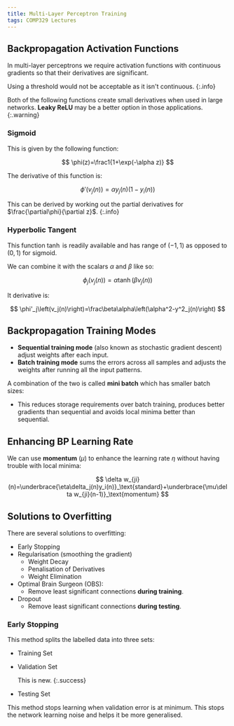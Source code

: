 ```yaml
---
title: Multi-Layer Perceptron Training
tags: COMP329 Lectures
---
```

## Backpropagation Activation Functions
In multi-layer perceptrons we require activation functions with continuous gradients so that their derivatives are significant. 

Using a threshold would not be acceptable as it isn't continuous.
{:.info}

Both of the following functions create small derivatives when used in large networks. **Leaky ReLU** may be a better option in those applications.
{:.warning}

### Sigmoid
This is given by the following function:

$$
\phi(z)=\frac1{1+\exp(-\alpha z)}
$$

The derivative of this function is:

$$
\phi'(v_j(n))=\alpha y_j(n)(1-y_i(n))
$$

This can be derived by working out the partial derivatives for $\frac{\partial\phi}{\partial z}$.
{:.info}

### Hyperbolic Tangent
This function $\tanh$ is readily available and has range of $(-1, 1)$ as opposed to $(0, 1)$ for sigmoid.

We can combine it with the scalars $\alpha$ and $\beta$ like so:

$$
\phi_j(v_j(n))=\alpha\tanh\left(\beta v_j(n)\right)
$$

It derivative is:

$$
\phi'_j\left(v_j(n)\right)=\frac\beta\alpha\left(\alpha^2-y^2_j(n)\right)
$$

## Backpropagation Training Modes

* **Sequential training mode** (also known as stochastic gradient descent) adjust weights after each input.
* **Batch training mode** sums the errors across all samples and adjusts the weights after running all the input patterns. 

A combination of the two is called **mini batch** which has smaller batch sizes:

* This reduces storage requirements over batch training, produces better gradients than sequential and avoids local minima better than sequential.

## Enhancing BP Learning Rate
We can use **momentum** ($\mu$) to enhance the learning rate $\eta$ without having trouble with local minima:

$$
\delta w_{ji}(n)=\underbrace{\eta\delta_j(n)y_i(n)}_\text{standard}+\underbrace{\mu\delta w_{ji}(n-1)}_\text{momentum}
$$

## Solutions to Overfitting
There are several solutions to overfitting:

* Early Stopping
* Regularisation (smoothing the gradient)
	* Weight Decay
	* Penalisation of Derivatives
	* Weight Elimination
* Optimal Brain Surgeon (OBS):
	* Remove least significant connections **during training**.
* Dropout
	* Remove least significant connections **during testing**.
	
### Early Stopping
This method splits the labelled data into three sets:

* Training Set
* Validation Set
	
	This is new.
	{:.success}
* Testing Set

This method stops learning when validation error is at minimum. This stops the network learning noise and helps it be more generalised.